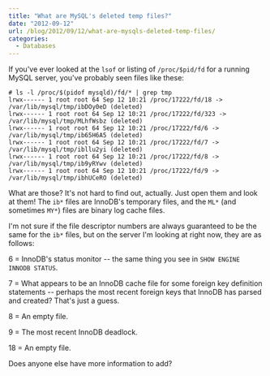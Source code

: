 ```yaml
---
title: "What are MySQL's deleted temp files?"
date: "2012-09-12"
url: /blog/2012/09/12/what-are-mysqls-deleted-temp-files/
categories:
  - Databases
---
```

If you've ever looked at the `lsof` or listing of `/proc/$pid/fd` for a running MySQL server, you've probably seen files like these:

    # ls -l /proc/$(pidof mysqld)/fd/* | grep tmp
    lrwx------ 1 root root 64 Sep 12 10:21 /proc/17222/fd/18 -> /var/lib/mysql/tmp/ibDOy0eD (deleted)
    lrwx------ 1 root root 64 Sep 12 10:21 /proc/17222/fd/323 -> /var/lib/mysql/tmp/MLhfWsbz (deleted)
    lrwx------ 1 root root 64 Sep 12 10:21 /proc/17222/fd/6 -> /var/lib/mysql/tmp/ib65H6A5 (deleted)
    lrwx------ 1 root root 64 Sep 12 10:21 /proc/17222/fd/7 -> /var/lib/mysql/tmp/ibllu2yi (deleted)
    lrwx------ 1 root root 64 Sep 12 10:21 /proc/17222/fd/8 -> /var/lib/mysql/tmp/ib9yRYwv (deleted)
    lrwx------ 1 root root 64 Sep 12 10:21 /proc/17222/fd/9 -> /var/lib/mysql/tmp/ibhUCeRO (deleted)
    

What are those? It's not hard to find out, actually. Just open them and look at them! The `ib*` files are InnoDB's temporary files, and the `ML*` (and sometimes `MY*`) files are binary log cache files.

I'm not sure if the file descriptor numbers are always guaranteed to be the same for the `ib*` files, but on the server I'm looking at right now, they are as follows:

6 = InnoDB's status monitor -- the same thing you see in `SHOW ENGINE INNODB STATUS`.

7 =  What appears to be an InnoDB cache file for some foreign key definition statements -- perhaps the most recent foreign keys that InnoDB has parsed and created? That's just a guess.

8 = An empty file.

9 = The most recent InnoDB deadlock.

18 =  An empty file.

Does anyone else have more information to add?
